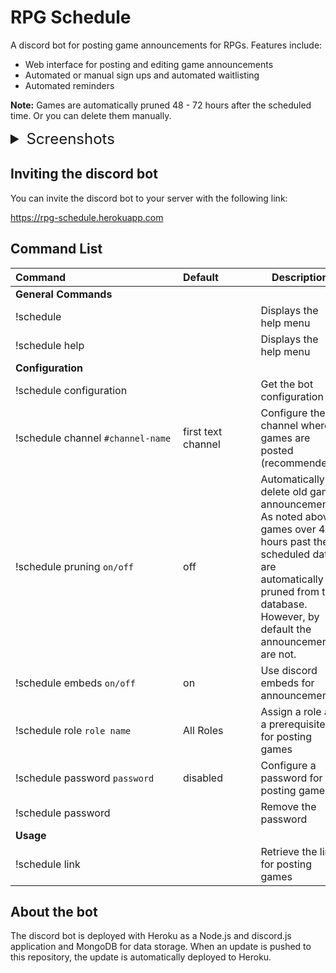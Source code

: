 # RPG Schedule

A discord bot for posting game announcements for RPGs. Features include: 

- Web interface for posting and editing game announcements
- Automated or manual sign ups and automated waitlisting
- Automated reminders

**Note:** Games are automatically pruned 48 - 72 hours after the scheduled time. Or you can delete them manually.

<details>
  <summary style="font-size: 24px;">Screenshots</summary>
  
  <div style="display: grid; grid-template-columns: 1fr 1fr; grid-template-areas: &quot;three three&quot; &quot;one two&quot;;grid-gap: 10px;">
  	<a href="http://rpg-schedule.herokuapp.com/images/screenshot3.png" target="_blank" style="grid-area: three;"><img src="http://rpg-schedule.herokuapp.com/images/screenshot3.png"></a>
    <a href="http://rpg-schedule.herokuapp.com/images/screenshot.png" target="_blank" style="grid-area: one;"><img src="http://rpg-schedule.herokuapp.com/images/screenshot.png" width="600"></a>
  	<a href="http://rpg-schedule.herokuapp.com/images/screenshot2.png" target="_blank" style="grid-area: two;"><img src="http://rpg-schedule.herokuapp.com/images/screenshot2.png" width="600"></a>
  </div>
</details>

## Inviting the discord bot

You can invite the discord bot to your server with the following link:

https://rpg-schedule.herokuapp.com

## Command List

<table>
<thead>
<tr>
<th>Command&nbsp;&nbsp;&nbsp;&nbsp;&nbsp;&nbsp;&nbsp;&nbsp;&nbsp;&nbsp;&nbsp;&nbsp;&nbsp;&nbsp;&nbsp;&nbsp;&nbsp;&nbsp;&nbsp;&nbsp;&nbsp;&nbsp;&nbsp;&nbsp;&nbsp;&nbsp;&nbsp;&nbsp;&nbsp;&nbsp;&nbsp;&nbsp;&nbsp;&nbsp;&nbsp;&nbsp;&nbsp;&nbsp;&nbsp;&nbsp;</th>
<th>Default&nbsp;&nbsp;&nbsp;&nbsp;&nbsp;&nbsp;&nbsp;&nbsp;&nbsp;&nbsp;&nbsp;&nbsp;</th>
<th>Description</th>
</tr>
</thead>
<tbody>
<tr>
<td><strong>General Commands</strong></td>
<td></td>
<td></td>
</tr>
<tr>
<td>!schedule</td>
<td></td>
<td>Displays the help menu</td>
</tr>
<tr>
<td>!schedule help</td>
<td></td>
<td>Displays the help menu</td>
</tr>
<tr>
<td><strong>Configuration</strong></td>
<td></td>
<td></td>
</tr>
<tr>
<td>!schedule configuration</td>
<td></td>
<td>Get the bot configuration</td>
</tr>
<tr>
<td>!schedule channel <code>#channel-name</code></td>
<td>first text channel</td>
<td>Configure the channel where games are posted (recommended)</td>
</tr>
<tr>
<td>!schedule pruning <code>on/off</code></td>
<td>off</td>
<td>Automatically delete old game announcements. As noted above, games over 48 hours past their scheduled date are automatically pruned from the database. However, by default the announcements are not.</td>
</tr>
<tr>
<td>!schedule embeds <code>on/off</code></td>
<td>on</td>
<td>Use discord embeds for announcements</td>
</tr>
<tr>
<td>!schedule role <code>role name</code></td>
<td>All Roles</td>
<td>Assign a role as a prerequisite for posting games</td>
</tr>
<tr>
<td>!schedule password <code>password</code></td>
<td>disabled</td>
<td>Configure a password for posting games</td>
</tr>
<tr>
<td>!schedule password</td>
<td></td>
<td>Remove the password</td>
</tr>
<tr>
<td><strong>Usage</strong></td>
<td></td>
<td></td>
</tr>
<tr>
<td>!schedule link</td>
<td></td>
<td>Retrieve the link for posting games</td>
</tr>
</tbody>
</table>

## About the bot

The discord bot is deployed with Heroku as a Node.js and discord.js application and MongoDB for data storage. When an update is pushed to this repository, the update is automatically deployed to Heroku.

